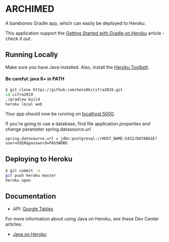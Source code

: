 # ARCHIMED

A barebones Gradle app, which can easily be deployed to Heroku.

This application support the [Getting Started with Gradle on Heroku](https://devcenter.heroku.com/articles/getting-started-with-gradle-on-heroku) article - check it out.

## Running Locally

Make sure you have Java installed.  Also, install the [Heroku Toolbelt](https://toolbelt.heroku.com/).

#### Be careful: java 8+ in PATH

```sh
$ git clone https://github.com/keni0k/cifra2019.git
cd cifra2019
./gradlew build
heroku local web
```

Your app should now be running on [localhost:5000](http://localhost:5000/).

If you're going to use a database, find file application.properties and change parameter spring.datasource.url

```
spring.datasource.url = jdbc:postgresql://HOST_NAME:5432/DATABASE?user=USER&password=PASSWORD

```

## Deploying to Heroku

```sh
$ git commit -a
git push heroku master
heroku open
```

## Documentation

- API: [Google Tables](https://docs.google.com/spreadsheets/d/1L5EsxPQf7EZdWSToxF0EjT_7vxg8TEJylpIweO9XBbE/edit#gid=1080676204)

For more information about using Java on Heroku, see these Dev Center articles:

- [Java on Heroku](https://devcenter.heroku.com/categories/java)
